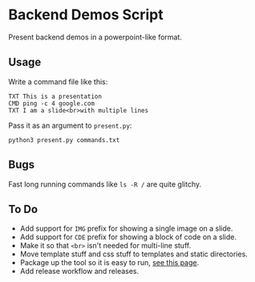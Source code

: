 # Backend Demos Script

Present backend demos in a powerpoint-like format.

## Usage

Write a command file like this:

```
TXT This is a presentation
CMD ping -c 4 google.com
TXT I am a slide<br>with multiple lines
```

Pass it as an argument to `present.py`:

```
python3 present.py commands.txt
```

## Bugs

Fast long running commands like `ls -R /` are quite glitchy.

## To Do

* Add support for `IMG` prefix for showing a single image on a slide.
* Add support for `CDE` prefix for showing a block of code on a slide.
* Make it so that `<br>` isn't needed for multi-line stuff.
* Move template stuff and css stuff to templates and static directories.
* Package up the tool so it is easy to run, [see this page](http://blog.ablepear.com/2012/10/bundling-python-files-into-stand-alone.html).
* Add release workflow and releases.
